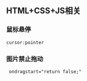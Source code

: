 ##  HTML+CSS+JS相关

### 鼠标悬停
```
cursor:pointer
```

### 图片禁止拖动
```
 ondragstart="return false;"
```
